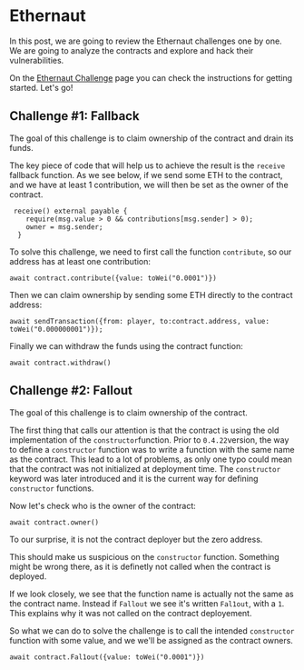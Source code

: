 # Ethernaut
In this post, we are going to review the Ethernaut challenges one by one. We are going to analyze the contracts and explore and hack their vulnerabilities.

On the [Ethernaut Challenge](https://ethernaut.openzeppelin.com/) page you can check the instructions for getting started. Let's go!

## Challenge #1: Fallback
The goal of this challenge is to claim ownership of the contract and drain its funds.

The key piece of code that will help us to achieve the result is the `receive` fallback function. As we see below, if we send some ETH to the contract, and we have at least 1 contribution, we will then be set as the owner of the contract.

```
 receive() external payable {
    require(msg.value > 0 && contributions[msg.sender] > 0);
    owner = msg.sender;
  }
```

To solve this challenge, we need to first call the function `contribute`, so our address has at least one contribution:

`await contract.contribute({value: toWei("0.0001")})`

Then we can claim ownership by sending some ETH directly to the contract address:

`await sendTransaction({from: player, to:contract.address, value: toWei("0.000000001")});`

Finally we can withdraw the funds using the contract function:

`await contract.withdraw()`

## Challenge #2: Fallout
The goal of this challenge is to claim ownership of the contract.

The first thing that calls our attention is that the contract is using the old implementation of the `constructor`function. Prior to `0.4.22`version, the way to define a `constructor` function was to write a function with the same name as the contract.
This lead to a lot of problems, as only one typo could mean that the contract was not initialized at deployment time. The `constructor` keyword was later introduced and it is the current way for defining `constructor` functions.

Now let's check who is the owner of the contract:

`await contract.owner()`

To our surprise, it is not the contract deployer but the zero address.

This should make us suspicious on the `constructor` function. Something might be wrong there, as it is definetly not called when the contract is deployed.

If we look closely, we see that the function name is actually not the same as the contract name. Instead if `Fallout` we see it's written `Fal1out`, with a `1`.
This explains why it was not called on the contract deployement.

So what we can do to solve the challenge is to call the intended `constructor` function with some value, and we we'll be assigned as the contract owners.

`await contract.Fal1out({value: toWei("0.0001")})`
